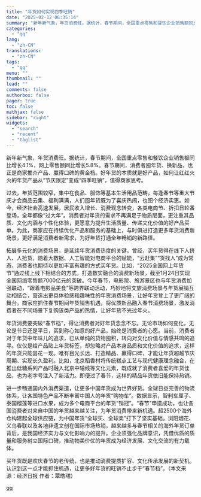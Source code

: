 ```yaml
---
title: "年货如何实现四季旺销"
date: "2025-02-12 06:35:14"
summary: "新年新气象，年货消费旺。据统计，春节期间，全国重点零售和餐饮企业销售额同比增长4.1%，网上零售..."
categories:
  - "qq"
lang:
  - "zh-CN"
translations:
  - "zh-CN"
tags:
  - "qq"
menu: ""
thumbnail: ""
lead: ""
comments: false
authorbox: false
pager: true
toc: false
mathjax: false
sidebar: "right"
widgets:
  - "search"
  - "recent"
  - "taglist"
---
```


新年新气象，年货消费旺。据统计，春节期间，全国重点零售和餐饮企业销售额同比增长4.1%，网上零售额同比增长5.8%。春节期间，消费者囤年货、换新品，也正是商家推介产品、赢得口碑的黄金档。好年货的本质就是好产品，如何让红红火火的年货产品从“节庆限定”变成“四季旺销”，值得商家思考。

过去，年货范围较窄，集中在食品、服饰等基本生活用品范畴，每逢春节等重大节庆才会商品云集、福利满满，人们囤年货既为了喜庆热闹，也图个经济实惠。如今，经济社会高速发展，居民收入增长、消费观念转变，各类电商节、折扣日轮番登场，全年都像“过大年”。消费者对年货的需求不再满足于物质层面，更注重其品质、文化内涵与个性化体验，更愿意为提升生活质量、传递文化价值的好产品买单。为此，商家应在持续优化产品和服务的基础上，与时俱进打造更多年货消费新场景，更好满足消费者新需求，为好年货打通全年畅销的新路径。

拓展多元化的消费场景，是延续年货消费热度的关键。曾经，买年货得在线下人挤人、人抢货，随着大数据、人工智能对电商平台的赋能，“云赶集”“货找人”成为常态，消费者也期待以更加丰富有趣的方式买年货。比如，“2025全国网上年货节”通过线上线下相结合的方式，打造数实融合的消费新场景，截至1月24日实现全国网络零售额7000亿元的突破。今年春节，电影院、旅游景区也与年货消费加强联动，“跟着电影品美食”等跨界联动活动，巧妙地将文旅消费场景与年货展销互动相结合，营造出更具体验感和趣味性的年货消费场景，让好年货登上了更广阔的舞台。商家应抓住春节期间年货销售机遇，将优质新品融入春节消费场景，激发消费者在不同场景下复购该类产品的热情，让好年货不光过年火。

年货消费要突破“春节档”，得让消费者对好年货念念不忘。无论市场如何变化，无论是节日还是平日，买到称心如意的好产品，始终是消费者的心愿。当前，消费者对于年货中年味儿的追求，已从单纯的货物囤积，转向对文化价值与情感共鸣的追寻。仅仅是给产品贴上年货标签，却忽略对产品本身品质和文化价值的追求，这样的年货只能昙花一现。唯有目光长远、打造精品、赢得口碑，才能让年货超越节庆周期、实现长久盈利。比如，北京稻香村将传统糕点工艺与现代健康理念融合，在推出低糖系列产品时融入北京中轴线等文化元素，既成就了消费者喜爱的年货佳品，也为老字号注入了新活力。即便过了春节，这样的精品年货依旧能保持热销。

进一步畅通国内外消费渠道，让更多中国年货成为世界好货。全球日益完善的物流体系，让各国特色产品不断丰富中国人的年货“购物车”。数据显示，智利车厘子、泰国榴莲等进口水果，成为多个电商平台的年货“销冠”。“春节”申遗成功，也让各国消费者对来自中国的年货越来越关注，为年货消费带来新机遇。超2500个海外仓构建起全球供应链，为中国年货“全球买、全球卖”打下了坚实基础。浏阳烟花、义乌春联以及各地非遗文创在国际市场热销，越来越多与春节相关的海外年货订单背后，是我国经济实力与文化影响力的提升。企业须强化品牌意识，凭借优质的质量和服务树立国际口碑，推动物美价优的年货成为经济发展、文化交流的有力载体。

买年货既是欢庆春节的老传统，也是推动消费提质扩容、文化传承发展的新契机。认识到这一点才能抓住机遇，让更多好年货的旺销不止步于“春节档”。（本文来源：经济日报 作者：覃皓珺）

[qq](https://new.qq.com/rain/a/20250212A0172R00)
